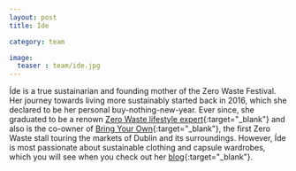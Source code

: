 ```yaml
---
layout: post
title: Íde

category: team

image:
  teaser : team/ide.jpg
---
```


Íde is a true sustainarian and founding mother of the Zero Waste Festival. Her journey towards living more sustainably started back in 2016, which she declared to be her personal buy-nothing-new-year. Ever since, she graduated to be a renown [Zero Waste lifestyle expert](https://www.tipperarystar.ie/news/home/307930/lifestyle-expert-to-visit-cashel.html){:target="_blank"} and also is the co-owner of [Bring Your Own](https://www.facebook.com/bringyourowncontainers/){:target="_blank"}, the first Zero Waste stall touring the markets of Dublin and its surroundings. However, Íde is most passionate about sustainable clothing and capsule wardrobes, which you will see when you check out her [blog](http://blogota.weebly.com/journey-to-a-sustainable-wardrobe){:target="_blank"}.